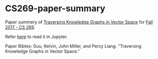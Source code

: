 # CS269-paper-summary

Paper summery of [Traversing Knowledge Graphs in Vector Space](https://arxiv.org/abs/1506.01094) for [Fall 2017 - CS 269](https://uclanlp.github.io/CS269-17/overview). 

Refer [here](https://nbviewer.jupyter.org/github/jayanthjaiswal/CS269-paper-summary/blob/master/Traversing%20Knowledge%20Graphs%20in%20Vector%20Space.ipynb?flush_cache=true) to read it in Jupyter.

Paper Bibtex:
Guu, Kelvin, John Miller, and Percy Liang. "Traversing Knowledge Graphs in Vector Space."	
